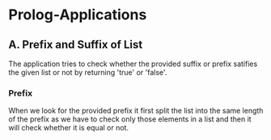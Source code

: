 # Prolog-Applications
## A. Prefix and Suffix of List
The application tries to check whether the provided suffix or prefix satifies the given list or not by returning 'true' or 'false'.
### Prefix
When we look for the provided prefix it first split the list into the same length of the prefix as we have to check only those elements in a list and then it will check whether it is equal or not.
